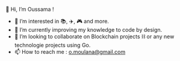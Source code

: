 👋 Hi, I’m Oussama !
- 👀 I’m interested in 📚, ✈️, 🎮 and more.
- 🌱 I’m currently improving my knowledge to code by design.
- 💞️ I’m looking to collaborate on Blockchain projects ⛓️ or any new technologie projects using Go. 
- 📫 How to reach me : o.moulana@gmail.com

<!---
oussamm/oussamm is a ✨ special ✨ repository because its `README.md` (this file) appears on your GitHub profile.
You can click the Preview link to take a look at your changes.
--->
